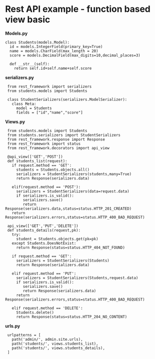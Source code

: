 # Rest API example - function based view basic

**Models.py**  

    class Students(models.Model):
      id = models.IntegerField(primary_key=True)
      name = models.CharField(max_length = 20)
      score = models.DecimalField(max_digits=10,decimal_places=3)

      def __str__(self):
        return self.id+self.name+self.score
        
**serializers.py**

     from rest_framework import serializers
     from students.models import Students

     class StudentSerializers(serializers.ModelSerializer):
       class Meta:
         model = Students
         fields = ["id","name","score"]
         
**Views.py**

     from students.models import Students
     from students.serializers import StudentSerializers
     from rest_framework.response import Response
     from rest_framework import status
     from rest_framework.decorators import api_view

     @api_view(['GET','POST'])
     def students_list(request):
       if request.method == 'GET':
         students = Students.objects.all()
         serializers = StudentSerializers(students,many=True)
         return Response(serializers.data)

       elif(request.method == 'POST'):
         serializers = StudentSerializers(data=request.data)
         if serializers.is_valid():
            serializers.save()
            return Response(serializers.data,status=status.HTTP_201_CREATED)
       return Response(serializers.errors,status=status.HTTP_400_BAD_REQUEST)

     api_view(['GET','PUT','DELETE'])
     def students_details(request,pk):
       try:
         student = Students.objects.get(pk=pk)
       except Students.DoesNotExist:
         return Response(status=status.HTTP_404_NOT_FOUND)

       if request.method == 'GET':
         serializers = StudentSerializers(Students)
         return Response(serializers.data)

       elif request.method == 'PUT':
         serializers = StudentSerializers(Students,request.data)
         if serializers.is_valid():
            serializers.save()
            return Response(serializers.data)
         return Response(serializers.errors,status=status.HTTP_400_BAD_REQUEST)

       elif request.method == 'DELETE':
         Students.delete()
         return Response(status=status.HTTP_204_NO_CONTENT)
         
**urls.py**

     urlpatterns = [
       path('admin/', admin.site.urls),
       path('students/', views.students_list),
       path('students/', views.students_details),
     ]

